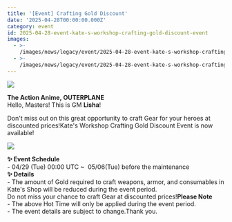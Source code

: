 ```yaml
---
title: '[Event] Crafting Gold Discount'
date: '2025-04-28T00:00:00.000Z'
category: event
id: 2025-04-28-event-kate-s-workshop-crafting-gold-discount-event
images:
  - >-
    /images/news/legacy/event/2025-04-28-event-kate-s-workshop-crafting-gold-discount-event/349332a5293c43db99d10f0eb42edfad.webp
  - >-
    /images/news/legacy/event/2025-04-28-event-kate-s-workshop-crafting-gold-discount-event/283e87a9935245558246f7157757f8be.webp
---
```


![](/images/news/legacy/event/2025-04-28-event-kate-s-workshop-crafting-gold-discount-event/349332a5293c43db99d10f0eb42edfad.webp)  

**The Action Anime, OUTERPLANE**  
Hello, Masters! This is GM **Lisha**!  
  
Don't miss out on this great opportunity to craft Gear for your heroes at discounted prices!Kate's Workshop Crafting Gold Discount Event is now available!

![](/images/news/legacy/event/2025-04-28-event-kate-s-workshop-crafting-gold-discount-event/283e87a9935245558246f7157757f8be.webp)  
  

**✨ Event Schedule**  
\- 04/29 (Tue) 00:00 UTC ~  05/06(Tue) before the maintenance  
**✨ Details**  
\- The amount of Gold required to craft weapons, armor, and consumables in Kate's Shop will be reduced during the event period.  
Do not miss your chance to craft Gear at discounted prices!**Please Note**  
\- The above Hot Time will only be applied during the event period.  
\- The event details are subject to change.Thank you.
